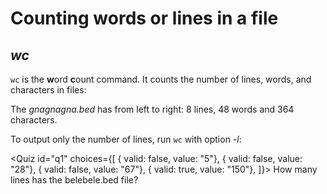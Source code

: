 <script>
import Quiz from "components/Quiz.svelte";
import Execute from "components/Execute.svelte";
</script>
# Counting words or lines in a file
## *wc*

`wc` is the **w**ord **c**ount command. 
It counts the number of lines, words, and characters in files:

<Execute command="wc gnagnagna.bed" />

The _gnagnagna.bed_ has from left to right: 8 lines, 48 words and 364 characters.

To output only the number of lines, run `wc` with option _-l_:

<Execute command="wc -l gnagnagna.bed" />

<Quiz id="q1" choices={[
	{ valid: false, value: "5"},
	{ valid: false, value: "28"},
	{ valid: false, value: "67"},
	{ valid: true, value: "150"},
]}>
	<span slot="prompt">
		How many lines has the belebele.bed file?
	</span>
</Quiz>

